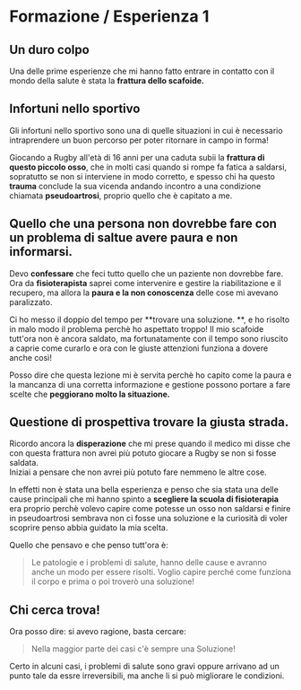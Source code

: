 # Formazione / Esperienza 1

## Un duro colpo

Una delle prime esperienze che mi hanno fatto entrare in contatto con il mondo della salute è stata la **frattura dello scafoide.** 

## Infortuni nello sportivo

Gli infortuni nello sportivo sono una di quelle situazioni in cui è necessario intraprendere un buon percorso per poter ritornare in campo in forma!

Giocando a Rugby all'età di 16 anni per una caduta subii la **frattura di questo piccolo osso**, che in molti casi quando si rompe fa fatica a saldarsi, sopratutto se non si interviene in modo corretto, e spesso chi ha questo **trauma**  conclude la sua vicenda andando incontro a una condizione chiamata **pseudoartrosi**, proprio quello che è capitato a me.

## Quello che una persona non dovrebbe fare con un problema di saltue avere paura e non informarsi.

Devo **confessare** che feci tutto quello che un paziente non dovrebbe fare. Ora da **fisioterapista**  saprei come intervenire e gestire la riabilitazione e il recupero, ma allora la **paura e la non conoscenza** delle cose mi avevano paralizzato.

Ci ho messo il doppio del tempo per **trovare una soluzione. **, e ho risolto in malo modo il problema perchè ho aspettato troppo! Il mio scafoide tutt'ora non è ancora saldato, ma fortunatamente con il tempo sono riuscito a caprie come curarlo e ora con le giuste attenzioni funziona a dovere anche così!

Posso dire che questa lezione mi è servita perchè ho capito come la paura e la mancanza di una corretta informazione e gestione possono portare a fare scelte che **peggiorano molto la situazione.**

## Questione di prospettiva trovare la giusta strada.

Ricordo ancora la **disperazione** che mi prese quando il medico mi disse che con questa frattura non avrei più potuto giocare a Rugby se non si fosse saldata.  
Iniziai a pensare che non avrei più potuto fare nemmeno le altre cose.

In effetti non è stata una bella esperienza e penso che sia stata una delle cause principali che mi hanno spinto a **scegliere la scuola di fisioterapia** era proprio perchè volevo capire come potesse un osso non saldarsi e finire in pseudoartrosi sembrava non ci fosse una soluzione e la curiosità di voler scoprire penso abbia guidato la mia scelta.

Quello che pensavo e che penso tutt'ora è:

> Le patologie e i problemi di salute, hanno delle cause e avranno anche un modo per essere risolti. 
Voglio capire perché come funziona il corpo e prima o poi troverò una soluzione!

## Chi cerca trova!

Ora posso dire: si avevo ragione, basta cercare: 

> Nella maggior parte dei casi c'è sempre una Soluzione!

Certo in alcuni casi, i problemi di salute sono gravi oppure arrivano ad un punto tale da essre irreversibili, ma anche li si può migliorare le condizioni.




<!--stackedit_data:
eyJoaXN0b3J5IjpbMTcxNDY4OTczOSwtMjEzODU1NTY3MCwxNj
g3NDkxMDc1LC0zNDU1MTY1NTQsLTY2OTM3NDYzMyw5NTUzMjcz
NDcsLTU5ODg3NTAzMl19
-->